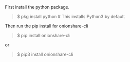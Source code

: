 First install the python package. 
> $ pkg install python # This installs Python3 by default

Then run the pip install for onionshare-cli
> $ pip install onionshare-cli

or

> $ pip3 install onionshare-cli
